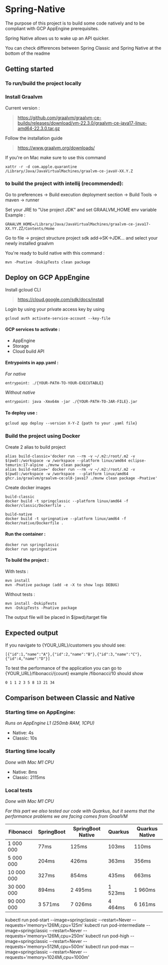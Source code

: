 # Spring-Native

The purpose of this project is to build some code natively and to be compliant with GCP AppEngine prerequisites.

Spring Native allows us to wake up an API quicker.

You can check differences between Spring Classic and Spring Native at the bottom of the readme

## Getting started

### To run/build the project locally

### Install Graalvm
Current version :
> https://github.com/graalvm/graalvm-ce-builds/releases/download/vm-22.3.0/graalvm-ce-java17-linux-amd64-22.3.0.tar.gz

Follow the installation guide
>https://www.graalvm.org/downloads/

If you're on Mac make sure to use this command
```
xattr -r -d com.apple.quarantine /Library/Java/JavaVirtualMachines/graalvm-ce-javaV-XX.Y.Z
```

### to build the project with intellij (recommended):
Go to preferences -> Build execution deployment section ->
Build Tools -> maven -> runner

Set your JRE to "Use project JDK"
and set GRAALVM_HOME env variable
Example :
```
GRAALVM_HOME=/Library/Java/JavaVirtualMachines/graalvm-ce-java17-XX.YY.ZZ/Contents/Home
```

Go to file -> project structure project sdk add->SK->JDK...
and select your newly installed graalvm

You're ready to build native with this command :
```
mvn -Pnative -DskipTests clean package
```

##  Deploy on GCP AppEngine

Install gcloud CLI
> https://cloud.google.com/sdk/docs/install

Login by using your private access key by using
```
gcloud auth activate-service-account --key-file
```

#### GCP services to activate :

* AppEngine
* Storage
* Cloud build API

#### Entrypoints in app.yaml :
*For native*
````
entrypoint: ./{YOUR-PATH-TO-YOUR-EXECUTABLE}
````

*Without native*
````
entrypoint: java -Xmx64m -jar ./{YOUR-PATH-TO-JAR-FILE}.jar
````

####  To deploy use :
```
gcloud app deploy --version X-Y-Z {path to your .yaml file}
```

### Build the project using Docker

Create 2 alias to build project
```
alias build-classic='docker run --rm -v ~/.m2:/root/.m2 -v $(pwd):/workspace -w /workspace --platform linux/amd64 eclipse-temurin:17-alpine ./mvnw clean package'
alias build-native=' docker run --rm -v ~/.m2:/root/.m2 -v $(pwd):/workspace -w /workspace  --platform linux/amd64 ghcr.io/graalvm/graalvm-ce:ol8-java17 ./mvnw clean package -Pnative'
```

Create docker images

```
build-classic
docker build -t springclassic --platform linux/amd64 -f docker/classic/Dockerfile .

build-native
docker build -t springnative --platform linux/amd64 -f docker/native/Dockerfile .
```

#### Run the container :
```
docker run springclassic
docker run springnative
```

#### To build the project :
With tests :
```
mvn install
mvn -Pnative package (add -e -X to show logs DEBUG)
```
Without tests :
```
mvn install -DskipTests
mvn -DskipTests -Pnative package
```

The output file will be placed in $(pwd)/target file

##  Expected output

If you navigate to {YOUR_URL}/customers
you should see:

```
[{"id":1,"name":"A"},{"id":2,"name":"B"},{"id":3,"name":"C"},{"id":4,"name":"D"}]
```

To test the performance of the application you can go to {YOUR_URL}/fibonacci/{count}
example /fibonacci/10 should show
````
0 1 1 2 3 5 8 13 21 34
````

## Comparison between Classic and Native

### Starting time on AppEngine:
*Runs on AppEngine L1 (250mb RAM, 1CPU)*
* Native: 4s
* Classic: 10s

### Starting time locally
*Done with Mac M1 CPU*
* Native: 8ms
* Classic: 2115ms

### Local tests
*Done with Mac M1 CPU*

*For this part we also tested our code with Quarkus, but it seems that the performance problems we are facing comes from GraalVM*

| Fibonacci  | SpringBoot | SpringBoot Native | Quarkus | Quarkus Native |
|------------|------------|-------------------|---------|----------------|
| 1 000 000  | 77ms       | 125ms             | 103ms   | 110ms          |
| 5 000 000  | 204ms      | 426ms             | 363ms   | 356ms          |
| 10 000 000 | 327ms      | 854ms             | 435ms   | 663ms          |
| 30 000 000 | 894ms      | 2 495ms           | 1 523ms | 1 960ms        |
| 90 000 000 | 3 571ms    | 7 026ms           | 4 464ms | 6 161ms        |



kubectl run pod-start --image=springclassic --restart=Never --requests='memory=126Mi,cpu=125m'
kubectl run pod-intermediate --image=springclassic --restart=Never --requests='memory=126Mi,cpu=250m'
kubectl run pod-high --image=springclassic --restart=Never --requests='memory=512Mi,cpu=500m'
kubectl run pod-max --image=springclassic --restart=Never --requests='memory=1024Mi,cpu=1000m'
